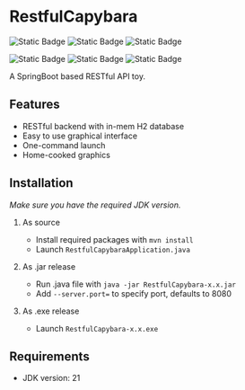 # RestfulCapybara

![Static Badge](https://img.shields.io/badge/Version-1.0-8a35da)
![Static Badge](https://img.shields.io/badge/Framework-SpringBoot-6aad3d)
![Static Badge](https://img.shields.io/badge/JDK-21-yellow)

![Static Badge](https://img.shields.io/badge/Languages-Java-f0931c)
![Static Badge](https://img.shields.io/badge/JS-f7e025)
![Static Badge](https://img.shields.io/badge/HTML/CSS-f16a30)

A SpringBoot based RESTful API toy.

## Features
- RESTful backend with in-mem H2 database
- Easy to use graphical interface
- One-command launch
- Home-cooked graphics

## Installation
*Make sure you have the required JDK version.*
1. As source
   - Install required packages with `mvn install`
   - Launch `RestfulCapybaraApplication.java`


2. As .jar release
   - Run .java file with `java -jar RestfulCapybara-x.x.jar`
   - Add `--server.port=` to specify port, defaults to 8080


3. As .exe release
    - Launch `RestfulCapybara-x.x.exe`

## Requirements
- JDK version: 21